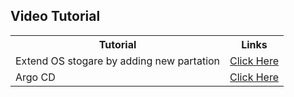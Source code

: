 ## Video Tutorial

<table style="width:100%">
  <tr>
    <th> Tutorial </th>
    <th> Links </th>
  </tr>
  <tr>
    <td>Extend OS stogare by adding new partation </td>
    <td><a href="https://youtu.be/7QLXEUTdbaU?list=PLwqiYigTzw_5_Crzf1-aleavVw6kb5hWB">Click Here</a></td>
  </tr>
  <tr>
    <td>Argo CD</td>
    <td><a href="https://youtu.be/MeU5_k9ssrs?list=PLwqiYigTzw_5_Crzf1-aleavVw6kb5hWB">Click Here</a></td>
  </tr>
</table>
